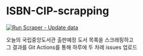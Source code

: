 # ISBN-CIP-scrapping
[![Run Scraper - Update data](https://github.com/vitus9988/ISBN-CIP-scrapping/actions/workflows/main.yml/badge.svg)](https://github.com/vitus9988/ISBN-CIP-scrapping/actions/workflows/main.yml)

오늘의 국립중앙도서관 출판예정 도서 목록을 스크래핑하고<br>그 결과를 Git Actions를 통해 하루에 두 차례 issues 업로드
